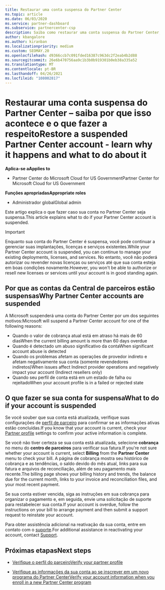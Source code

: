 ```yaml
---
title: Restaurar uma conta suspensa do Partner Center
ms.topic: article
ms.date: 06/03/2020
ms.service: partner-dashboard
ms.subservice: partnercenter-csp
description: Saiba como restaurar uma conta suspensa do Partner Center, por que acontece a suspensão da conta de parceiro e como você pode usar sua conta durante a suspensão.
author: kbangalore
ms.author: kiranban
ms.localizationpriority: medium
ms.custom: SEOMAY.20
ms.openlocfilehash: d9366ccb7c091fded16387c963dc2f2eab4b2d88
ms.sourcegitcommit: 26e6b470756aa9c1b3b0b919301b0eb38a335a52
ms.translationtype: MT
ms.contentlocale: pt-BR
ms.lasthandoff: 04/26/2021
ms.locfileid: "108002817"
---
```

# <a name="restore-a-suspended-partner-center-account---learn-why-it-happens-and-what-to-do-about-it"></a><span data-ttu-id="c0d91-103">Restaurar uma conta suspensa do Partner Center – saiba por que isso acontece e o que fazer a respeito</span><span class="sxs-lookup"><span data-stu-id="c0d91-103">Restore a suspended Partner Center account - learn why it happens and what to do about it</span></span>

<span data-ttu-id="c0d91-104">**Aplica-se a**</span><span class="sxs-lookup"><span data-stu-id="c0d91-104">**Applies to**</span></span>

- <span data-ttu-id="c0d91-105">Partner Center do Microsoft Cloud for US Government</span><span class="sxs-lookup"><span data-stu-id="c0d91-105">Partner Center for Microsoft Cloud for US Government</span></span>

<span data-ttu-id="c0d91-106">**Funções apropriadas**</span><span class="sxs-lookup"><span data-stu-id="c0d91-106">**Appropriate roles**</span></span>

- <span data-ttu-id="c0d91-107">Administrador global</span><span class="sxs-lookup"><span data-stu-id="c0d91-107">Global admin</span></span>

<span data-ttu-id="c0d91-108">Este artigo explica o que fazer caso sua conta no Partner Center seja suspensa.</span><span class="sxs-lookup"><span data-stu-id="c0d91-108">This article explains what to do if your Partner Center account is suspended.</span></span>

> [!IMPORTANT]  
> <span data-ttu-id="c0d91-109">Enquanto sua conta do Partner Center é suspensa, você pode continuar a gerenciar suas implantações, licenças e serviços existentes.</span><span class="sxs-lookup"><span data-stu-id="c0d91-109">While your Partner Center account is suspended, you can continue to manage your existing deployments, licenses, and services.</span></span> <span data-ttu-id="c0d91-110">No entanto, você não poderá autorizar ou revender novas licenças ou serviços até que sua conta esteja em boas condições novamente.</span><span class="sxs-lookup"><span data-stu-id="c0d91-110">However, you won't be able to authorize or resell new licenses or services until your account is in good standing again.</span></span>

## <a name="why-partner-center-accounts-are-suspended"></a><span data-ttu-id="c0d91-111">Por que as contas da Central de parceiros estão suspensas</span><span class="sxs-lookup"><span data-stu-id="c0d91-111">Why Partner Center accounts are suspended</span></span>

<span data-ttu-id="c0d91-112">A Microsoft suspenderá uma conta do Partner Center por um dos seguintes motivos:</span><span class="sxs-lookup"><span data-stu-id="c0d91-112">Microsoft will suspend a Partner Center account for one of the following reasons:</span></span>

- <span data-ttu-id="c0d91-113">Quando o valor de cobrança atual está em atraso há mais de 60 dias</span><span class="sxs-lookup"><span data-stu-id="c0d91-113">When the current billing amount is more than 60 days overdue</span></span>
- <span data-ttu-id="c0d91-114">Quando é detectado um abuso significativo da conta</span><span class="sxs-lookup"><span data-stu-id="c0d91-114">When significant account abuse is detected</span></span>
- <span data-ttu-id="c0d91-115">Quando os problemas afetam as operações de provedor indireto e afetam negativamente sua conta (somente revendedores indiretos)</span><span class="sxs-lookup"><span data-stu-id="c0d91-115">When issues affect Indirect provider operations and negatively impact your account (Indirect resellers only)</span></span>
- <span data-ttu-id="c0d91-116">Quando seu perfil de conta está em um estado de falha ou rejeitado</span><span class="sxs-lookup"><span data-stu-id="c0d91-116">When your account profile is in a failed or rejected state</span></span>

## <a name="what-to-do-if-your-account-is-suspended"></a><span data-ttu-id="c0d91-117">O que fazer se sua conta for suspensa</span><span class="sxs-lookup"><span data-stu-id="c0d91-117">What to do if your account is suspended</span></span>

<span data-ttu-id="c0d91-118">Se você souber que sua conta está atualizada, verifique suas configurações de [perfil de parceiro](https://partner.microsoft.com/pcv/accountsettings/partnerprofile) para confirmar se as informações ativas estão concluídas.</span><span class="sxs-lookup"><span data-stu-id="c0d91-118">If you know that your account is current, check your [Partner profile](https://partner.microsoft.com/pcv/accountsettings/partnerprofile) settings to confirm your active information is complete.</span></span> 

<span data-ttu-id="c0d91-119">Se você não tiver certeza se sua conta está atualizada, selecione **cobrança** no menu do **centro de parceiros** para verificar sua fatura.</span><span class="sxs-lookup"><span data-stu-id="c0d91-119">If you're not sure whether your account is current, select **Billing** from the **Partner Center** menu to check your bill.</span></span> <span data-ttu-id="c0d91-120">A página de cobrança mostra seu histórico de cobrança e as tendências, o saldo devido do mês atual, links para sua fatura e arquivos de reconciliação, além de seu pagamento mais recente.</span><span class="sxs-lookup"><span data-stu-id="c0d91-120">The billing page shows your billing history and trends, the balance due for the current month, links to your invoice and reconciliation files, and your most recent payment.</span></span>

<span data-ttu-id="c0d91-121">Se sua conta estiver vencida, siga as instruções em sua cobrança para organizar o pagamento e, em seguida, envie uma solicitação de suporte para restabelecer sua conta.</span><span class="sxs-lookup"><span data-stu-id="c0d91-121">If your account is overdue, follow the instructions on your bill to arrange payment and then submit a support request to reinstate your account.</span></span> 

<span data-ttu-id="c0d91-122">Para obter assistência adicional na reativação da sua conta, entre em contato com o [suporte](https://partner.microsoft.com/dashboard/support/csp/servicerequests/create).</span><span class="sxs-lookup"><span data-stu-id="c0d91-122">For additional assistance in reactivating your account, contact [Support](https://partner.microsoft.com/dashboard/support/csp/servicerequests/create).</span></span>

## <a name="next-steps"></a><span data-ttu-id="c0d91-123">Próximas etapas</span><span class="sxs-lookup"><span data-stu-id="c0d91-123">Next steps</span></span>

- [<span data-ttu-id="c0d91-124">Verifique o perfil do parceiro</span><span class="sxs-lookup"><span data-stu-id="c0d91-124">Verify your partner profile</span></span>](update-your-partner-profile.md)

- [<span data-ttu-id="c0d91-125">Verifique as informações da sua conta ao se inscrever em um novo programa do Partner Center</span><span class="sxs-lookup"><span data-stu-id="c0d91-125">Verify your account information when you enroll in a new Partner Center program</span></span>](verification-responses.md)
